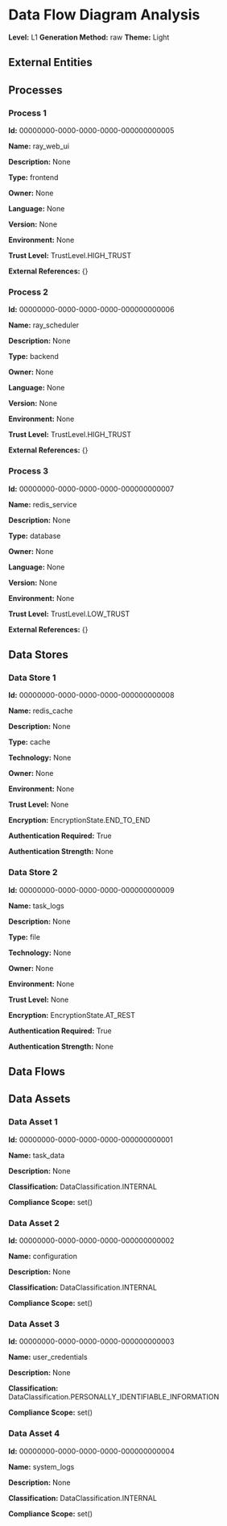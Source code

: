 # Data Flow Diagram Analysis

**Level:** L1
**Generation Method:** raw
**Theme:** Light

## External Entities

## Processes

### Process 1

**Id:** 00000000-0000-0000-0000-000000000005

**Name:** ray_web_ui

**Description:** None

**Type:** frontend

**Owner:** None

**Language:** None

**Version:** None

**Environment:** None

**Trust Level:** TrustLevel.HIGH_TRUST

**External References:** {}

### Process 2

**Id:** 00000000-0000-0000-0000-000000000006

**Name:** ray_scheduler

**Description:** None

**Type:** backend

**Owner:** None

**Language:** None

**Version:** None

**Environment:** None

**Trust Level:** TrustLevel.HIGH_TRUST

**External References:** {}

### Process 3

**Id:** 00000000-0000-0000-0000-000000000007

**Name:** redis_service

**Description:** None

**Type:** database

**Owner:** None

**Language:** None

**Version:** None

**Environment:** None

**Trust Level:** TrustLevel.LOW_TRUST

**External References:** {}

## Data Stores

### Data Store 1

**Id:** 00000000-0000-0000-0000-000000000008

**Name:** redis_cache

**Description:** None

**Type:** cache

**Technology:** None

**Owner:** None

**Environment:** None

**Trust Level:** None

**Encryption:** EncryptionState.END_TO_END

**Authentication Required:** True

**Authentication Strength:** None

### Data Store 2

**Id:** 00000000-0000-0000-0000-000000000009

**Name:** task_logs

**Description:** None

**Type:** file

**Technology:** None

**Owner:** None

**Environment:** None

**Trust Level:** None

**Encryption:** EncryptionState.AT_REST

**Authentication Required:** True

**Authentication Strength:** None

## Data Flows

## Data Assets

### Data Asset 1

**Id:** 00000000-0000-0000-0000-000000000001

**Name:** task_data

**Description:** None

**Classification:** DataClassification.INTERNAL

**Compliance Scope:** set()

### Data Asset 2

**Id:** 00000000-0000-0000-0000-000000000002

**Name:** configuration

**Description:** None

**Classification:** DataClassification.INTERNAL

**Compliance Scope:** set()

### Data Asset 3

**Id:** 00000000-0000-0000-0000-000000000003

**Name:** user_credentials

**Description:** None

**Classification:** DataClassification.PERSONALLY_IDENTIFIABLE_INFORMATION

**Compliance Scope:** set()

### Data Asset 4

**Id:** 00000000-0000-0000-0000-000000000004

**Name:** system_logs

**Description:** None

**Classification:** DataClassification.INTERNAL

**Compliance Scope:** set()

